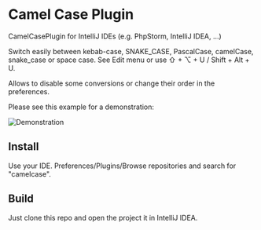 # Camel Case Plugin
CamelCasePlugin for IntelliJ IDEs (e.g. PhpStorm, IntelliJ IDEA, ...)

Switch easily between kebab-case, SNAKE_CASE, PascalCase, camelCase, snake_case or space case. See Edit menu or use ⇧ + ⌥ + U / Shift + Alt + U.

Allows to disable some conversions or change their order in the preferences.

Please see this example for a demonstration:

![Demonstration](https://raw.githubusercontent.com/netnexus/camelcaseplugin/assets/example.gif)

## Install
Use your IDE. Preferences/Plugins/Browse repositories and search for "camelcase".

## Build
Just clone this repo and open the project it in IntelliJ IDEA.